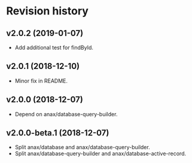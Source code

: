 Revision history
=================================



v2.0.2 (2019-01-07)
---------------------------------

* Add additional test for findById.



v2.0.1 (2018-12-10)
---------------------------------

* Minor fix in README.



v2.0.0 (2018-12-07)
---------------------------------

* Depend on anax/database-query-builder.



v2.0.0-beta.1 (2018-12-07)
---------------------------------

* Split anax/database and anax/database-query-builder.
* Split anax/database-query-builder and anax/database-active-record.
